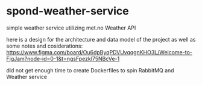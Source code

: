 # spond-weather-service
simple weather service utilizing met.no Weather API 

here is a design for the architecture and data model of the project as well as some notes and cosiderations: 
https://www.figma.com/board/Ou6dpByqPDVUvqqgnKHO3L/Welcome-to-FigJam?node-id=0-1&t=ngsFpezkl75NBcVe-1

did not get enough time to create Dockerfiles to spin RabbitMQ and Weather service